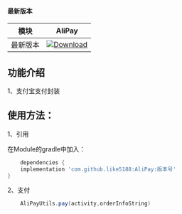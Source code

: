 #### 最新版本

模块|AliPay
---|---
最新版本|[![Download](https://jitpack.io/v/like5188/AliPay.svg)](https://jitpack.io/#like5188/AliPay)

## 功能介绍

1、支付宝支付封装

## 使用方法：

1、引用

在Module的gradle中加入：

```groovy
    dependencies {
    implementation 'com.github.like5188:AliPay:版本号'
}
```

2、支付

```java
    AliPayUtils.pay(activity,orderInfoString)
```